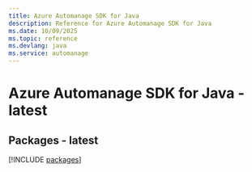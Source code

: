 ```yaml
---
title: Azure Automanage SDK for Java
description: Reference for Azure Automanage SDK for Java
ms.date: 10/09/2025
ms.topic: reference
ms.devlang: java
ms.service: automanage
---
```

# Azure Automanage SDK for Java - latest
## Packages - latest
[!INCLUDE [packages](automanage-index.md)]